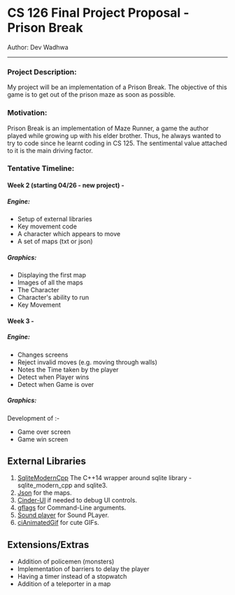 # CS 126 Final Project Proposal - Prison Break

Author: Dev Wadhwa

---

### Project Description:
 My project will be an implementation of a Prison Break.
 The objective of this game is to get out of the prison maze as soon as possible.  
    
### Motivation:
 Prison Break is an implementation of Maze Runner, a game the author played while growing up with his elder brother.
 Thus, he always wanted to try to code since he learnt coding in CS 125.
 The sentimental value attached to it is the main driving factor.  

### Tentative Timeline:

#### Week 2 (starting 04/26 - new project) - 

##### Engine: 
* Setup of external libraries 
* Key movement code
* A character which appears to move
* A set of maps (txt or json)

##### Graphics: 
* Displaying the first map
* Images of all the maps
* The Character
* Character's ability to run
* Key Movement

#### Week 3 - 
##### Engine: 
* Changes screens
* Reject invalid moves (e.g. moving through walls)
* Notes the Time taken by the player
* Detect when Player wins
* Detect when Game is over

##### Graphics: 
Development of :-
* Game over screen
* Game win screen

## External Libraries

1. [SqliteModernCpp](https://github.com/SqliteModernCpp/sqlite_modern_cpp) 
    The C++14 wrapper around sqlite library - sqlite_modern_cpp and sqlite3.
2. [Json](https://github.com/nlohmann/json) for the maps.
3. [Cinder-UI](https://github.com/rezaali/Cinder-UI) if needed to debug UI controls.
4. [gflags](https://github.com/gflags/gflags) for Command-Line arguments.
5. [Sound player](https://github.com/redpaperheart/Cinder-SoundPlayer) for Sound PLayer.
6. [ciAnimatedGif](https://github.com/cwhitney/ciAnimatedGif) for cute GIFs.

## Extensions/Extras
* Addition of policemen (monsters)
* Implementation of barriers to delay the player 
* Having a timer instead of a stopwatch
* Addition of a teleporter in a map